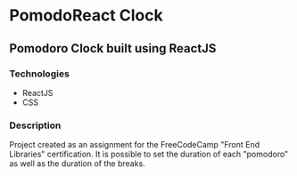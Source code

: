 # PomodoReact Clock
## Pomodoro Clock built using ReactJS

### Technologies
- ReactJS
- CSS

### Description
Project created as an assignment for the FreeCodeCamp "Front End Libraries" certification.
It is possible to set the duration of each "pomodoro" as well as the duration of the breaks.
